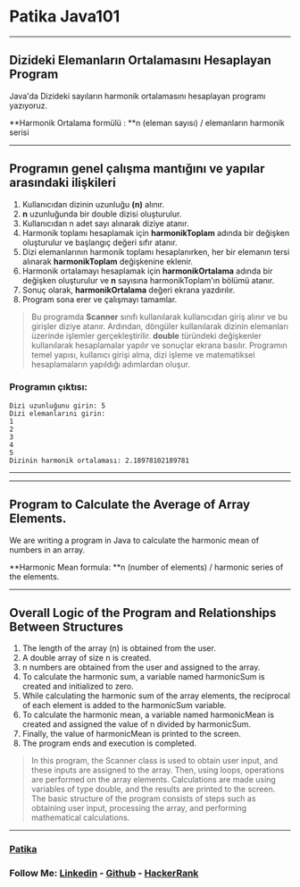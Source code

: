# Patika Java101

------------
## Dizideki Elemanların Ortalamasını Hesaplayan Program
Java'da Dizideki sayıların harmonik ortalamasını hesaplayan programı yazıyoruz.

**Harmonik Ortalama formülü : **n (eleman sayısı) / elemanların harmonik serisi


------------
## Programın genel çalışma mantığını ve yapılar arasındaki ilişkileri
1. Kullanıcıdan dizinin uzunluğu **(n)** alınır.
2. **n** uzunluğunda bir double dizisi oluşturulur.
3. Kullanıcıdan n adet sayı alınarak diziye atanır.
4. Harmonik toplamı hesaplamak için **harmonikToplam** adında bir değişken oluşturulur ve başlangıç değeri sıfır atanır.
5. Dizi elemanlarının harmonik toplamı hesaplanırken, her bir elemanın tersi alınarak **harmonikToplam** değişkenine eklenir.
6. Harmonik ortalamayı hesaplamak için **harmonikOrtalama** adında bir değişken oluşturulur ve **n** sayısına harmonikToplam'ın bölümü atanır.
7. Sonuç olarak, **harmonikOrtalama** değeri ekrana yazdırılır.
8. Program sona erer ve çalışmayı tamamlar.

> Bu programda **Scanner** sınıfı kullanılarak kullanıcıdan giriş alınır ve bu girişler diziye atanır. Ardından, döngüler kullanılarak dizinin elemanları üzerinde işlemler gerçekleştirilir. **double** türündeki değişkenler kullanılarak hesaplamalar yapılır ve sonuçlar ekrana basılır. Programın temel yapısı, kullanıcı girişi alma, dizi işleme ve matematiksel hesaplamaların yapıldığı adımlardan oluşur.


### Programın çıktısı:

```
Dizi uzunluğunu girin: 5
Dizi elemanlarını girin:
1
2
3
4
5
Dizinin harmonik ortalaması: 2.18978102189781
```

------------

------------

## Program to Calculate the Average of Array Elements.
We are writing a program in Java to calculate the harmonic mean of numbers in an array.

**Harmonic Mean formula: **n (number of elements) / harmonic series of the elements.

------------
## Overall Logic of the Program and Relationships Between Structures
1. The length of the array (n) is obtained from the user.
2. A double array of size n is created.
3. n numbers are obtained from the user and assigned to the array.
4. To calculate the harmonic sum, a variable named harmonicSum is created and initialized to zero.
5. While calculating the harmonic sum of the array elements, the reciprocal of each element is added to the harmonicSum variable.
6. To calculate the harmonic mean, a variable named harmonicMean is created and assigned the value of n divided by harmonicSum.
7. Finally, the value of harmonicMean is printed to the screen.
8. The program ends and execution is completed.

> In this program, the Scanner class is used to obtain user input, and these inputs are assigned to the array. Then, using loops, operations are performed on the array elements. Calculations are made using variables of type double, and the results are printed to the screen. The basic structure of the program consists of steps such as obtaining user input, processing the array, and performing mathematical calculations.


------------
### [Patika](https://academy.patika.dev/courses/java101)

### **Follow Me:**  [Linkedin](https://www.linkedin.com/in/volkanguder/) - [Github](https://github.com/Volkanguder) - [HackerRank](https://www.hackerrank.com/volkanguder?hr_r=1)
